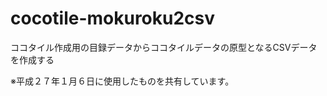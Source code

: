 cocotile-mokuroku2csv
=====================

ココタイル作成用の目録データからココタイルデータの原型となるCSVデータを作成する

※平成２７年１月６日に使用したものを共有しています。
